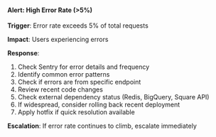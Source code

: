#### Alert: High Error Rate (>5%)

**Trigger**: Error rate exceeds 5% of total requests

**Impact**: Users experiencing errors

**Response**:

1. Check Sentry for error details and frequency
2. Identify common error patterns
3. Check if errors are from specific endpoint
4. Review recent code changes
5. Check external dependency status (Redis, BigQuery, Square API)
6. If widespread, consider rolling back recent deployment
7. Apply hotfix if quick resolution available

**Escalation**: If error rate continues to climb, escalate immediately
